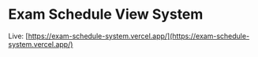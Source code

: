 # Exam Schedule View System
Live: [https://exam-schedule-system.vercel.app/](https://exam-schedule-system.vercel.app/)
